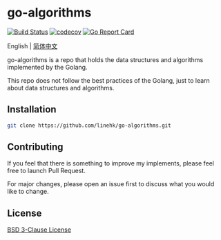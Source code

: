 # go-algorithms

[![Build Status](https://travis-ci.org/linehk/go-algorithms.svg?branch=master)](https://travis-ci.org/linehk/go-algorithms)
[![codecov](https://codecov.io/gh/linehk/go-algorithms/branch/master/graph/badge.svg)](https://codecov.io/gh/linehk/go-algorithms)
[![Go Report Card](https://goreportcard.com/badge/github.com/linehk/go-algorithms)](https://goreportcard.com/report/github.com/linehk/go-algorithms)

English | [简体中文](./README.md "简体中文")

go-algorithms is a repo that holds the data structures and algorithms implemented by the Golang.

This repo does not follow the best practices of the Golang, just to learn about data structures and algorithms.

## Installation

```bash
git clone https://github.com/linehk/go-algorithms.git
```

## Contributing

If you feel that there is something to improve my implements, please feel free to launch Pull Request.

For major changes, please open an issue first to discuss what you would like to change.

## License

[BSD 3-Clause License](./LICENSE "BSD 3-Clause License")